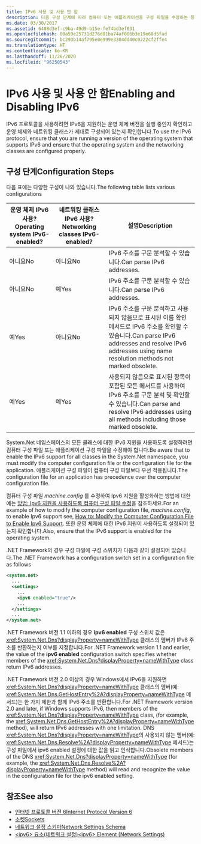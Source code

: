 ```yaml
---
title: IPv6 사용 및 사용 안 함
description: 다음 구성 단계에 따라 컴퓨터 또는 애플리케이션용 구성 파일을 수정하는 등 IPv6 프로토콜을 사용하도록 설정합니다.
ms.date: 03/30/2017
ms.assetid: 6408d3ef-c9ba-49d9-b15e-fe74bd3ef031
ms.openlocfilehash: 00a59e25731d276d81ba74af086b3e19e68d5fad
ms.sourcegitcommit: bc293b14af795e0e999e3304dd40c0222cf2ffe4
ms.translationtype: HT
ms.contentlocale: ko-KR
ms.lasthandoff: 11/26/2020
ms.locfileid: "96250543"
---
```

# <a name="enabling-and-disabling-ipv6"></a><span data-ttu-id="b1326-103">IPv6 사용 및 사용 안 함</span><span class="sxs-lookup"><span data-stu-id="b1326-103">Enabling and Disabling IPv6</span></span>

<span data-ttu-id="b1326-104">IPv6 프로토콜을 사용하려면 IPv6을 지원하는 운영 체제 버전을 실행 중인지 확인하고 운영 체제와 네트워킹 클래스가 제대로 구성되어 있는지 확인합니다.</span><span class="sxs-lookup"><span data-stu-id="b1326-104">To use the IPv6 protocol, ensure that you are running a version of the operating system that supports IPv6 and ensure that the operating system and the networking classes are configured properly.</span></span>  
  
## <a name="configuration-steps"></a><span data-ttu-id="b1326-105">구성 단계</span><span class="sxs-lookup"><span data-stu-id="b1326-105">Configuration Steps</span></span>  

 <span data-ttu-id="b1326-106">다음 표에는 다양한 구성이 나와 있습니다.</span><span class="sxs-lookup"><span data-stu-id="b1326-106">The following table lists various configurations</span></span>  
  
|<span data-ttu-id="b1326-107">운영 체제 IPv6 사용?</span><span class="sxs-lookup"><span data-stu-id="b1326-107">Operating system IPv6-enabled?</span></span>|<span data-ttu-id="b1326-108">네트워킹 클래스 IPv6 사용?</span><span class="sxs-lookup"><span data-stu-id="b1326-108">Networking classes IPv6-enabled?</span></span>|<span data-ttu-id="b1326-109">설명</span><span class="sxs-lookup"><span data-stu-id="b1326-109">Description</span></span>|  
|-------------------------------------|---------------------------------------|-----------------|  
|<span data-ttu-id="b1326-110">아니요</span><span class="sxs-lookup"><span data-stu-id="b1326-110">No</span></span>|<span data-ttu-id="b1326-111">아니요</span><span class="sxs-lookup"><span data-stu-id="b1326-111">No</span></span>|<span data-ttu-id="b1326-112">IPv6 주소를 구문 분석할 수 있습니다.</span><span class="sxs-lookup"><span data-stu-id="b1326-112">Can parse IPv6 addresses.</span></span>|  
|<span data-ttu-id="b1326-113">아니요</span><span class="sxs-lookup"><span data-stu-id="b1326-113">No</span></span>|<span data-ttu-id="b1326-114">예</span><span class="sxs-lookup"><span data-stu-id="b1326-114">Yes</span></span>|<span data-ttu-id="b1326-115">IPv6 주소를 구문 분석할 수 있습니다.</span><span class="sxs-lookup"><span data-stu-id="b1326-115">Can parse IPv6 addresses.</span></span>|  
|<span data-ttu-id="b1326-116">예</span><span class="sxs-lookup"><span data-stu-id="b1326-116">Yes</span></span>|<span data-ttu-id="b1326-117">아니요</span><span class="sxs-lookup"><span data-stu-id="b1326-117">No</span></span>|<span data-ttu-id="b1326-118">IPv6 주소를 구문 분석하고 사용되지 않음으로 표시된 이름 확인 메서드로 IPv6 주소를 확인할 수 있습니다.</span><span class="sxs-lookup"><span data-stu-id="b1326-118">Can parse IPv6 addresses and resolve IPv6 addresses using name resolution methods not marked obsolete.</span></span>|  
|<span data-ttu-id="b1326-119">예</span><span class="sxs-lookup"><span data-stu-id="b1326-119">Yes</span></span>|<span data-ttu-id="b1326-120">예</span><span class="sxs-lookup"><span data-stu-id="b1326-120">Yes</span></span>|<span data-ttu-id="b1326-121">사용되지 않음으로 표시된 항목이 포함된 모든 메서드를 사용하여 IPv6 주소를 구문 분석 및 확인할 수 있습니다.</span><span class="sxs-lookup"><span data-stu-id="b1326-121">Can parse and resolve IPv6 addresses using all methods including those marked obsolete.</span></span>|  
  
 <span data-ttu-id="b1326-122">System.Net 네임스페이스의 모든 클래스에 대한 IPv6 지원을 사용하도록 설정하려면 컴퓨터 구성 파일 또는 애플리케이션 구성 파일을 수정해야 합니다.</span><span class="sxs-lookup"><span data-stu-id="b1326-122">Be aware that to enable the IPv6 support for all classes in the System.Net namespace, you must modify the computer configuration file or the configuration file for the application.</span></span> <span data-ttu-id="b1326-123">애플리케이션 구성 파일이 컴퓨터 구성 파일보다 우선 적용됩니다.</span><span class="sxs-lookup"><span data-stu-id="b1326-123">The configuration file for an application has precedence over the computer configuration file.</span></span>  
  
 <span data-ttu-id="b1326-124">컴퓨터 구성 파일 *machine.config* 를 수정하여 Ipv6 지원을 활성화하는 방법에 대한 예는 [방법: Ipv6 지원을 사용하도록 컴퓨터 구성 파일 수정](how-to-modify-the-computer-configuration-file-to-enable-ipv6-support.md)을 참조하세요.</span><span class="sxs-lookup"><span data-stu-id="b1326-124">For an example of how to modify the computer configuration file, *machine.config*, to enable Ipv6 support see, [How to: Modify the Computer Configuration File to Enable Ipv6 Support](how-to-modify-the-computer-configuration-file-to-enable-ipv6-support.md).</span></span> <span data-ttu-id="b1326-125">또한 운영 체제에 대한 IPv6 지원이 사용하도록 설정되어 있는지 확인합니다.</span><span class="sxs-lookup"><span data-stu-id="b1326-125">Also, ensure that the IPv6 support is enabled for the operating system.</span></span>  
  
 <span data-ttu-id="b1326-126">.NET Framework의 경우 구성 파일에 구성 스위치가 다음과 같이 설정되어 있습니다.</span><span class="sxs-lookup"><span data-stu-id="b1326-126">The .NET Framework has a configuration switch set in a configuration file as follows</span></span>  
  
```xml  
<system.net>  
  ...  
  <settings>  
    ...  
    <ipv6 enabled="true"/>  
    ...  
  </settings>  
  ...  
</system.net>  
```  
  
 <span data-ttu-id="b1326-127">.NET Framework 버전 1.1 이하의 경우 **ipv6 enabled** 구성 스위치 값은 <xref:System.Net.Dns?displayProperty=nameWithType> 클래스의 멤버가 IPv6 주소를 반환하는지 여부를 지정합니다.</span><span class="sxs-lookup"><span data-stu-id="b1326-127">For .NET Framework version 1.1 and earlier, the value of the **ipv6 enabled** configuration switch specifies whether members of the <xref:System.Net.Dns?displayProperty=nameWithType> class return IPv6 addresses.</span></span>  
  
 <span data-ttu-id="b1326-128">.NET Framework 버전 2.0 이상의 경우 Windows에서 IPv6을 지원하면 <xref:System.Net.Dns?displayProperty=nameWithType> 클래스의 멤버(예: <xref:System.Net.Dns.GetHostEntry%2A?displayProperty=nameWithType> 메서드)는 한 가지 제한과 함께 IPv6 주소를 반환합니다.</span><span class="sxs-lookup"><span data-stu-id="b1326-128">For .NET Framework version 2.0 and later, if Windows supports IPv6, then members of the <xref:System.Net.Dns?displayProperty=nameWithType> class, (for example, the <xref:System.Net.Dns.GetHostEntry%2A?displayProperty=nameWithType> method), will return IPv6 addresses with one limitation.</span></span> <span data-ttu-id="b1326-129">DNS <xref:System.Net.Dns?displayProperty=nameWithType>의 사용되지 않는 멤버(예: <xref:System.Net.Dns.Resolve%2A?displayProperty=nameWithType> 메서드)는 구성 파일에서 ipv6 enabled 설정에 대한 값을 읽고 인식합니다.</span><span class="sxs-lookup"><span data-stu-id="b1326-129">Obsolete members of the DNS <xref:System.Net.Dns?displayProperty=nameWithType> (for example, the <xref:System.Net.Dns.Resolve%2A?displayProperty=nameWithType> method) will read and recognize the value in the configuration file for the ipv6 enabled setting.</span></span>  
  
## <a name="see-also"></a><span data-ttu-id="b1326-130">참조</span><span class="sxs-lookup"><span data-stu-id="b1326-130">See also</span></span>

- [<span data-ttu-id="b1326-131">인터넷 프로토콜 버전 6</span><span class="sxs-lookup"><span data-stu-id="b1326-131">Internet Protocol Version 6</span></span>](internet-protocol-version-6.md)
- [<span data-ttu-id="b1326-132">소켓</span><span class="sxs-lookup"><span data-stu-id="b1326-132">Sockets</span></span>](sockets.md)
- [<span data-ttu-id="b1326-133">네트워크 설정 스키마</span><span class="sxs-lookup"><span data-stu-id="b1326-133">Network Settings Schema</span></span>](../configure-apps/file-schema/network/index.md)
- [<span data-ttu-id="b1326-134">\<ipv6> 요소(네트워크 설정)</span><span class="sxs-lookup"><span data-stu-id="b1326-134">\<ipv6> Element (Network Settings)</span></span>](../configure-apps/file-schema/network/ipv6-element-network-settings.md)
